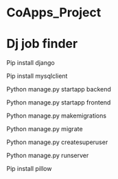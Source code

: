 # CoApps_Project

# Dj job finder

Pip install django

Pip install mysqlclient

Python manage.py startapp backend

Python manage.py startapp frontend

Python manage.py makemigrations

Python manage.py migrate

Python manage.py createsuperuser

Python manage.py runserver

Pip install pillow

